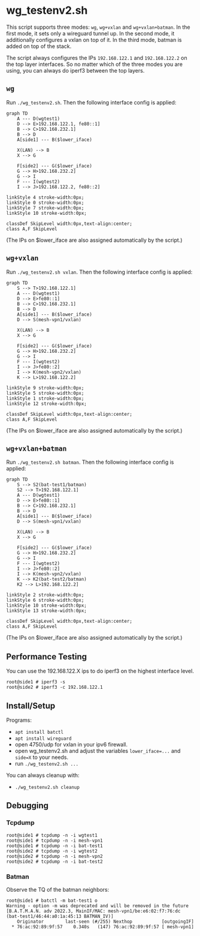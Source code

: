 # wg_testenv2.sh

This script supports three modes: `wg`, `wg+vxlan` and `wg+vxlan+batman`. In the first mode, it sets only a wireguard tunnel up. In the second mode, it additionally configures a vxlan on top of it. In the third mode, batman is added on top of the stack.

The script always configures the IPs `192.168.122.1` and `192.168.122.2` on the top layer interfaces. So no matter which of the three modes you are using, you can always do iperf3 between the top layers.

## `wg`

Run `./wg_testenv2.sh`. Then the following interface config is applied:

```mermaid
graph TD
    A --- D(wgtest1)
    D --> E>192.168.122.1, fe80::1]
    B --> C>192.168.232.1]
    B --> D
    A[side1] --- B($lower_iface)
    
    X(LAN) --> B
    X --> G
    
    F[side2] --- G($lower_iface)
    G --> H>192.168.232.2]
    G --> I
    F --- I(wgtest2)
    I --> J>192.168.122.2, fe80::2]

linkStyle 4 stroke-width:0px;
linkStyle 0 stroke-width:0px;
linkStyle 7 stroke-width:0px;
linkStyle 10 stroke-width:0px;

classDef SkipLevel width:0px,text-align:center;
class A,F SkipLevel
```

(The IPs on $lower_iface are also assigned automatically by the script.)

## `wg+vxlan`

Run `./wg_testenv2.sh vxlan`. Then the following interface config is applied:

``` mermaid
graph TD
    S --> T>192.168.122.1]
    A --- D(wgtest1)
    D --> E>fe80::1]
    B --> C>192.168.232.1]
    B --> D
    A[side1] --- B($lower_iface)
    D --> S(mesh-vpn1/vxlan)
    
    X(LAN) --> B
    X --> G
    
    F[side2] --- G($lower_iface)
    G --> H>192.168.232.2]
    G --> I
    F --- I(wgtest2)
    I --> J>fe80::2]
    I --> K(mesh-vpn2/vxlan)
    K --> L>192.168.122.2]

linkStyle 9 stroke-width:0px;
linkStyle 5 stroke-width:0px;
linkStyle 1 stroke-width:0px;
linkStyle 12 stroke-width:0px;

classDef SkipLevel width:0px,text-align:center;
class A,F SkipLevel
```

(The IPs on $lower_iface are also assigned automatically by the script.)

## `wg+vxlan+batman`

Run `./wg_testenv2.sh batman`. Then the following interface config is applied:

``` mermaid
graph TD
    S --> S2(bat-test1/batman)
    S2 --> T>192.168.122.1]
    A --- D(wgtest1)
    D --> E>fe80::1]
    B --> C>192.168.232.1]
    B --> D
    A[side1] --- B($lower_iface)
    D --> S(mesh-vpn1/vxlan)
    
    X(LAN) --> B
    X --> G
    
    F[side2] --- G($lower_iface)
    G --> H>192.168.232.2]
    G --> I
    F --- I(wgtest2)
    I --> J>fe80::2]
    I --> K(mesh-vpn2/vxlan)
    K --> K2(bat-test2/batman)
    K2 --> L>192.168.122.2]

linkStyle 2 stroke-width:0px;
linkStyle 6 stroke-width:0px;
linkStyle 10 stroke-width:0px;
linkStyle 13 stroke-width:0px;

classDef SkipLevel width:0px,text-align:center;
class A,F SkipLevel
```

(The IPs on $lower_iface are also assigned automatically by the script.)

## Performance Testing

You can use the 192.168.122.X ips to do iperf3 on the highest interface level.
```
root@side1 # iperf3 -s 
root@side2 # iperf3 -c 192.168.122.1
```

## Install/Setup

Programs:
- `apt install batctl`
- `apt install wireguard`
- open 4750/udp for vxlan in your ipv6 firewall.
- open wg_testenv2.sh and adjust the variables `lower_iface=...` and `side=X` to your needs.
- run `./wg_testenv2.sh ...`

You can always cleanup with:
- `./wg_testenv2.sh cleanup`

## Debugging

### Tcpdump

```
root@side1 # tcpdump -n -i wgtest1
root@side1 # tcpdump -n -i mesh-vpn1
root@side1 # tcpdump -n -i bat-test1
root@side2 # tcpdump -n -i wgtest2
root@side2 # tcpdump -n -i mesh-vpn2
root@side2 # tcpdump -n -i bat-test2
```

### Batman

Observe the TQ of the batman neighbors:

```
root@side1 # batctl -m bat-test1 o
Warning - option -m was deprecated and will be removed in the future
[B.A.T.M.A.N. adv 2022.3, MainIF/MAC: mesh-vpn1/be:e6:02:f7:76:dc (bat-test1/46:44:a0:1a:45:13 BATMAN_IV)]
    Originator        last-seen (#/255) Nexthop           [outgoingIF]
  * 76:ac:92:89:9f:57    0.340s   (147) 76:ac:92:89:9f:57 [ mesh-vpn1]
```